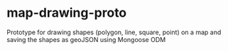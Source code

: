 # map-drawing-proto
Prototype for drawing shapes (polygon, line, square, point) on a map and saving the shapes as geoJSON using Mongoose ODM
